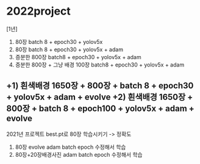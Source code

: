 # 2022project
[1년]
1) 80장 batch 8 + epoch30 + yolov5x
2) 80장 batch 8 + epoch30 + yolov5x + adam 
4) 증분한 800장 batch8 + epoch30 + yolov5x + adam
5) 증분한 800장 + 그냥 배경 100장 batch8 + epoch30 + yolov5x + adam


+1) 흰색배경 1650장 + 800장 + batch 8 + epoch30 + yolov5x + adam + evolve
+2) 흰색배경 1650장 + 800장 + batch 8 + epoch100 + yolov5x + adam + evolve
---------------------------------



2021년 프로젝트 best.pt로 80장 학습시키기 -> 정확도
1) 80장 evolve adam batch epoch 수정해서 학습
2) 80장+20장배경사진 adam batch epoch 수정해서 학습
